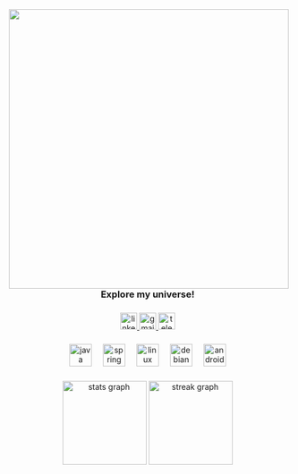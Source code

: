 <img align="right" height="500" src="https://media2.giphy.com/media/v1.Y2lkPTc5MGI3NjExaW84M215ZHRjMGxub2RoMHF0eHR6NXZvZ3E4Nmt3eGx4MTF6MG9lZyZlcD12MV9pbnRlcm5hbF9naWZfYnlfaWQmY3Q9Zw/tdC6N1RKNp4swre2JY/giphy.webp"  />

###

<h3 align="center">Explore my universe!</h2>

###

<div align="center">
  <a href="https://www.linkedin.com/in/krzysztof-kozyra-05b105292/" target="_blank">
    <img src="https://img.shields.io/static/v1?message=LinkedIn&logo=linkedin&label=&color=0d1117&logoColor=white&labelColor=0d1117&style=for-the-badge" height="30" alt="linkedin logo"  />
  </a>
  <a href="mailto:krzysztof.kozyra021@gmail.com" target="_blank">
    <img src="https://img.shields.io/static/v1?message=Gmail&logo=gmail&label=&color=0d1117&logoColor=white&labelColor=0d1117&style=for-the-badge" height="30" alt="gmail logo"  />
  </a>
  <a href="https://t.me/cysiu021" target="_blank">
    <img src="https://img.shields.io/static/v1?message=Telegram&logo=telegram&label=&color=0d1117&logoColor=white&labelColor=0d1117&style=for-the-badge" height="30" alt="telegram logo"  />
  </a>
</div>

###

<div align="center">
  <img src="https://cdn.jsdelivr.net/gh/devicons/devicon/icons/java/java-plain.svg" height="40" alt="java logo"  />
  <img width="12" />
  <img src="https://cdn.jsdelivr.net/gh/devicons/devicon/icons/spring/spring-original.svg" height="40" alt="spring logo"  />
  <img width="12" />
  <img src="https://cdn.jsdelivr.net/gh/devicons/devicon/icons/linux/linux-original.svg" height="40" alt="linux logo"  />
  <img width="12" />
  <img src="https://cdn.jsdelivr.net/gh/devicons/devicon/icons/debian/debian-original.svg" height="40" alt="debian logo"  />
  <img width="12" />
  <img src="https://cdn.jsdelivr.net/gh/devicons/devicon/icons/androidstudio/androidstudio-original.svg" height="40" alt="androidstudio logo"  />
</div>

###

<div align="center">
   <img src="https://github-readme-stats.vercel.app/api?username=Cysiuu&hide_title=true&hide_rank=false&show_icons=true&include_all_commits=true&count_private=true&disable_animations=false&theme=github_dark&locale=en&hide_border=true&order=1"        height="150" alt="stats graph"/>
  <img src="https://streak-stats.demolab.com?user=Cysiuu&locale=en&mode=daily&theme=github_dark&hide_border=true&border_radius=5&order=3" height="150" alt="streak graph"  />
</div>

###
